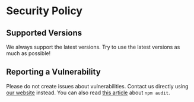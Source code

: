 # Security Policy

## Supported Versions

We always support ​the latest versions. Try to use the latest versions as much as possible!

## Reporting a Vulnerability

Please do not create issues about vulnerabilities. Contact us directly using [our website](https://the-guild.dev/contact) instead.
You can also read [this article](https://overreacted.io/npm-audit-broken-by-design/) about `npm audit`.
